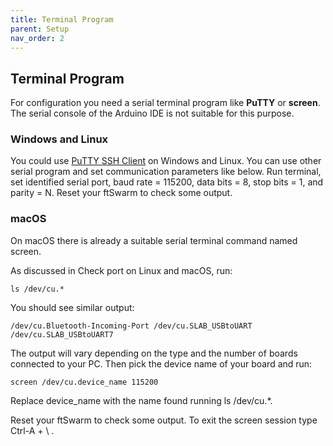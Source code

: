 ```yaml
---
title: Terminal Program
parent: Setup
nav_order: 2
---
```


## Terminal Program

For configuration you need a serial terminal program like **PuTTY** or **screen**. The serial console of the Arduino IDE is not suitable for this purpose.

### Windows and Linux

You could use [PuTTY SSH Client](https://www.putty.org/) on Windows and Linux. You can use other serial program and set communication parameters like below.
Run terminal, set identified serial port, baud rate = 115200, data bits = 8, stop bits = 1, and parity = N. Reset your ftSwarm to check some output.

### macOS

On macOS there is already a suitable serial terminal command named screen.

As discussed in Check port on Linux and macOS, run:

```
ls /dev/cu.*
```

You should see similar output:

```
/dev/cu.Bluetooth-Incoming-Port /dev/cu.SLAB_USBtoUART      /dev/cu.SLAB_USBtoUART7
```

The output will vary depending on the type and the number of boards connected to your PC. Then pick the device name of your board and run:

```
screen /dev/cu.device_name 115200
```

Replace device_name with the name found running ls /dev/cu.*.

Reset your ftSwarm to check some output. To exit the screen session type Ctrl-A + \ .